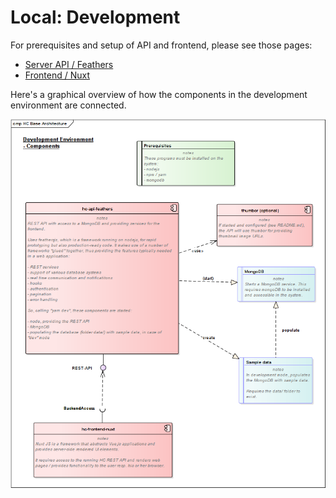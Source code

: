 # Local: Development

For prerequisites and setup of API and frontend, please see those pages:

* [Server API / Feathers](../server-api/installation.md)
* [Frontend / Nuxt](../web-app/installation.md)

Here's a graphical overview of how the components in the development environment are connected.

![](../.gitbook/assets/development_env%20%281%29.png)

